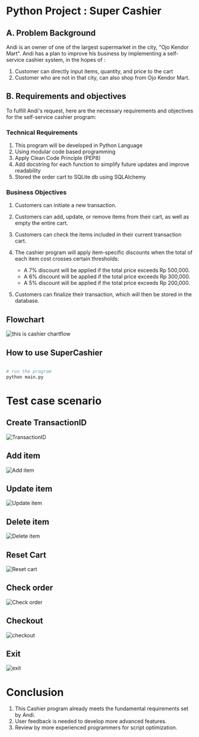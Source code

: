 # Python Project : Super Cashier 

## A. Problem Background

Andi is an owner of one of the largest supermarket in the city, "Ojo Kendor Mart". Andi has a plan to improve his business by implementing a self-service cashier system, in the hopes of : 
1. Customer can directly input items, quantity, and price to the cart
2. Customer who are not in that city, can also shop from Ojo Kendor Mart.  

## B. Requirements and objectives

To fulfill Andi's request, here are the necessary requirements and objectives for the self-service cashier program:

### Technical Requirements
1. This program will be developed in Python Language
2. Using modular code based programming
3. Apply Clean Code Principle (PEP8)
4. Add docstring for each function to simplify future updates and improve readability
5. Stored the order cart to SQLite db using SQLAlchemy

### Business Objectives
1. Customers can initiate a new transaction.
2. Customers can add, update, or remove items from their cart, as well as empty the entire cart.
3. Customers can check the items included in their current transaction cart.
4. The cashier program will apply item-specific discounts when the total of each item cost crosses certain thresholds:
    - A 7% discount will be applied if the total price exceeds Rp 500,000.
    - A 6% discount will be applied if the total price exceeds Rp 300,000.
    - A 5% discount will be applied if the total price exceeds Rp 200,000.

5. Customers can finalize their transaction, which will then be stored in the database.

## Flowchart

![this is cashier chartflow](<cashier chartflow.png>)

## How to use SuperCashier
```python

# run the program
python main.py

```

# Test case scenario

## Create TransactionID 
![TransactionID](<testCase/Create Transaction ID.png>)

## Add item
![Add item](<testCase/Add Item.png>)

## Update item
![Update item](<testCase/Update Item.png>)

## Delete item
![Delete item](<testCase/Delete Item.png>)

## Reset Cart
![Reset cart](<testCase/Reset Cart.png>)

## Check order
![Check order](<testCase/Check Order.png>)

## Checkout
![checkout](testCase/Checkout.png)

## Exit
![exit](testCase/exit.png)

# Conclusion

1. This Cashier program already meets the fundamental requirements set by Andi. 
2. User feedback is needed to develop more advanced features. 
3. Review by more experienced programmers for script optimization.
